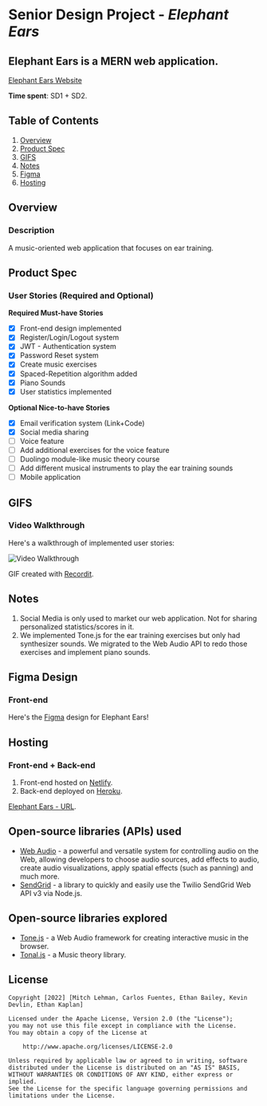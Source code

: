 # Senior Design Project - *Elephant Ears*
## **Elephant Ears** is a MERN web application.

[Elephant Ears Website](https://elephant-ears.netlify.app/)

**Time spent**: SD1 + SD2.

## Table of Contents
1. [Overview](#overview)
2. [Product Spec](#product-spec)
3. [GIFS](#gifs)
4. [Notes](#notes)
5. [Figma](#figma-design)
6. [Hosting](#hosting)

## Overview
### Description
A music-oriented web application that focuses on ear training.

## Product Spec
### User Stories (Required and Optional)

**Required Must-have Stories**

- [x] Front-end design implemented
- [x] Register/Login/Logout system 
- [x] JWT - Authentication system
- [x] Password Reset system
- [x] Create music exercises
- [x] Spaced-Repetition algorithm added
- [x] Piano Sounds
- [x] User statistics implemented

**Optional Nice-to-have Stories**

- [x] Email verification system (Link+Code)
- [x] Social media sharing
- [ ] Voice feature
- [ ] Add additional exercises for the voice feature
- [ ] Duolingo module-like music theory course
- [ ] Add different musical instruments to play the ear training sounds
- [ ] Mobile application

## GIFS
### Video Walkthrough

Here's a walkthrough of implemented user stories:

<img src='...' title='Video Walkthrough' width='' alt='Video Walkthrough' />

GIF created with [Recordit](https://recordit.co/).

## Notes

1. Social Media is only used to market our web application. Not for sharing personalized statistics/scores in it.
2. We implemented Tone.js for the ear training exercises but only had synthesizer sounds. We migrated to the Web Audio API to redo those exercises and implement piano sounds.

## Figma Design
### Front-end

Here's the [Figma](https://www.figma.com/file/aq4mBz36NleyTT3qrRG3Yp/Design) design for Elephant Ears!

## Hosting
### Front-end + Back-end

1. Front-end hosted on [Netlify](https://www.netlify.com/).
2. Back-end deployed on [Heroku](https://www.heroku.com/).

[Elephant Ears - URL](https://elephant-ears.netlify.app/).

## Open-source libraries (APIs) used

- [Web Audio](https://discord.com/channels/938464005360586753/941024790758699099/1004572683532521502) - a powerful and versatile system for controlling audio on the Web, allowing developers to choose audio sources, add effects to audio, create audio visualizations, apply spatial effects (such as panning) and much more.
- [SendGrid](https://github.com/sendgrid/sendgrid-nodejs) - a library to quickly and easily use the Twilio SendGrid Web API v3 via Node.js.

## Open-source libraries explored
- [Tone.js](https://tonejs.github.io/) - a Web Audio framework for creating interactive music in the browser.
- [Tonal.js](https://github.com/tonaljs/tonal) - a Music theory library.

## License

    Copyright [2022] [Mitch Lehman, Carlos Fuentes, Ethan Bailey, Kevin Devlin, Ethan Kaplan]

    Licensed under the Apache License, Version 2.0 (the "License");
    you may not use this file except in compliance with the License.
    You may obtain a copy of the License at

        http://www.apache.org/licenses/LICENSE-2.0

    Unless required by applicable law or agreed to in writing, software
    distributed under the License is distributed on an "AS IS" BASIS,
    WITHOUT WARRANTIES OR CONDITIONS OF ANY KIND, either express or implied.
    See the License for the specific language governing permissions and
    limitations under the License.
